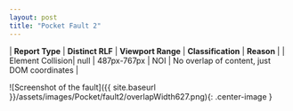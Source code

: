 ```yaml
---
layout: post
title: "Pocket Fault 2"
---
```

| **Report Type** | **Distinct RLF** | **Viewport Range** | **Classification** | **Reason** |
| Element Collision| null | 487px-767px | NOI | No overlap of content, just DOM coordinates | 

![Screenshot of the fault]({{ site.baseurl }}/assets/images/Pocket/fault2/overlapWidth627.png){: .center-image }